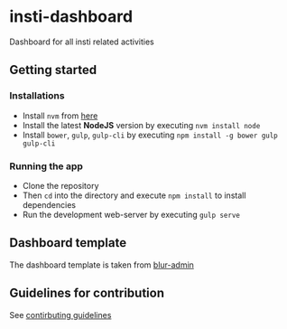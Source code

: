 # insti-dashboard
Dashboard for all insti related activities

## Getting started

### Installations
 - Install `nvm` from [here](https://github.com/creationix/nvm)
 - Install the latest **NodeJS** version by executing `nvm install node`
 - Install `bower`, `gulp`, `gulp-cli` by executing `npm install -g bower gulp gulp-cli`

### Running the app
 - Clone the repository
 - Then `cd` into the directory and execute `npm install` to install dependencies
 - Run the development web-server by executing `gulp serve`

## Dashboard template
The dashboard template is taken from [blur-admin](https://github.com/akveo/blur-admin)

## Guidelines for contribution
See [contirbuting guidelines](CONTRIBUTING.md)
